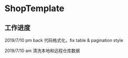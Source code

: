 # ShopTemplate

## 工作进度

2019/7/10 pm back 代码格式化，fix table & pagination style

2019/7/10 am 清洗本地和远程仓库数据
